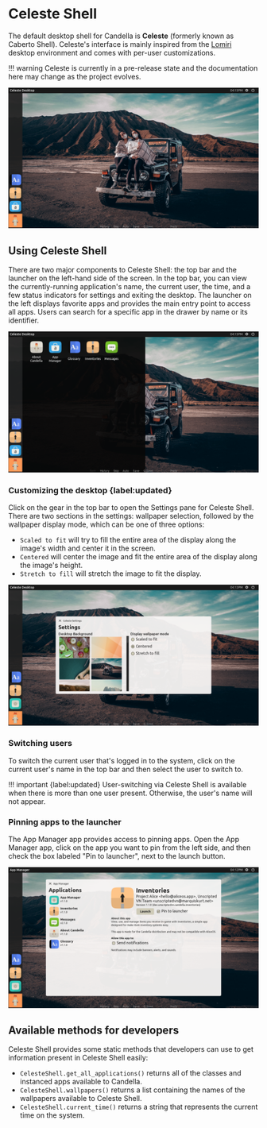 # Celeste Shell

The default desktop shell for Candella is **Celeste** (formerly known as Caberto Shell). Celeste's interface is mainly inspired from the [Lomiri][lomiri] desktop environment and comes with per-user customizations.

!!! warning
    Celeste is currently in a pre-release state and the documentation here may change as the project evolves.

![Default Celeste Shell desktop](./images/celeste/default.png)

## Using Celeste Shell

There are two major components to Celeste Shell: the top bar and the launcher on the left-hand side of the screen. In the top bar, you can view the currently-running application's name, the current user, the time, and a few status indicators for settings and exiting the desktop. The launcher on the left displays favorite apps and provides the main entry point to access all apps. Users can search for a specific app in the drawer by name or its identifier.

![Celeste Shell drawer](./images/celeste/drawer.png)

### Customizing the desktop {label:updated}

Click on the gear in the top bar to open the Settings pane for Celeste Shell. There are two sections in the settings: wallpaper selection, followed by the wallpaper display mode, which can be one of three options:

- `Scaled to fit` will try to fill the entire area of the display along the image's width and center it in the screen.
- `Centered` will center the image and fit the entire area of the display along the image's height.
- `Stretch to fill` will stretch the image to fit the display.

![Celeste Shell settings](./images/celeste/settings.png)

### Switching users

To switch the current user that's logged in to the system, click on the current user's name in the top bar and then select the user to switch to.

!!! important
    {label:updated} User-switching via Celeste Shell is available when there is more than one user present. Otherwise, the user's name will not appear.

### Pinning apps to the launcher

The App Manager app provides access to pinning apps. Open the App Manager app, click on the app you want to pin from the left side, and then check the box labeled "Pin to launcher", next to the launch button.

![App Manager](./images/celeste/appman.png)

## Available methods for developers

Celeste Shell provides some static methods that developers can use to get information present in Celeste Shell easily:

- `CelesteShell.get_all_applications()` returns all of the classes and instanced apps available to Candella.
- `CelesteShell.wallpapers()` returns a list containing the names of the wallpapers available to Celeste Shell.
- `CelesteShell.current_time()` returns a string that represents the current time on the system.

[lomiri]: https://lomiri.com
